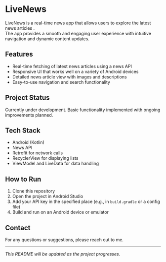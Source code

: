 # LiveNews

LiveNews is a real-time news app that allows users to explore the latest news articles .  
The app provides a smooth and engaging user experience with intuitive navigation and dynamic content updates.

## Features

- Real-time fetching of latest news articles using a news API
- Responsive UI that works well on a variety of Android devices
- Detailed news article view with images and descriptions
- Easy-to-use navigation and search functionality

## Project Status

Currently under development. Basic functionality implemented with ongoing improvements planned.

## Tech Stack

- Android (Kotlin)
- News API 
- Retrofit for network calls
- RecyclerView for displaying lists
- ViewModel and LiveData for data handling

## How to Run

1. Clone this repository  
2. Open the project in Android Studio  
3. Add your API key in the specified place (e.g., in `build.gradle` or a config file)  
4. Build and run on an Android device or emulator

## Contact

For any questions or suggestions, please reach out to me.

---

*This README will be updated as the project progresses.*
